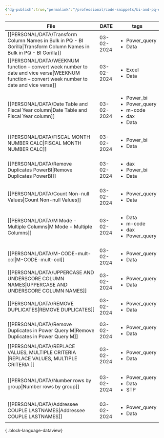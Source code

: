 ```yaml
---
{"dg-publish":true,"permalink":"/professional/code-snippets/bi-and-pq-data-tips-and-tricks/","tags":["inbox","Data"],"noteIcon":""}
---
```


| File                                                                                                                                              | DATE       | tags                                                                                   |
| ------------------------------------------------------------------------------------------------------------------------------------------------- | ---------- | -------------------------------------------------------------------------------------- |
| [[PERSONAL/DATA/Transform Column Names in Bulk in PQ - BI Gorilla\|Transform Column Names in Bulk in PQ - BI Gorilla]]                         | 03-02-2024 | <ul><li>Power_query</li><li>Data</li></ul>                                             |
| [[PERSONAL/DATA/WEEKNUM function – convert week number to date and vice versa\|WEEKNUM function – convert week number to date and vice versa]] | 03-02-2024 | <ul><li>Excel</li><li>Data</li></ul>                                                   |
| [[PERSONAL/DATA/Date Table and Fiscal Year column\|Date Table and Fiscal Year column]]                                                         | 03-02-2024 | <ul><li>Power_bi</li><li>Power_query</li><li>m-code</li><li>dax</li><li>Data</li></ul> |
| [[PERSONAL/DATA/FISCAL MONTH NUMBER CALC\|FISCAL MONTH NUMBER CALC]]                                                                           | 03-02-2024 | <ul><li>Power_bi</li><li>Data</li></ul>                                                |
| [[PERSONAL/DATA/Remove Duplicates PowerBI\|Remove Duplicates PowerBI]]                                                                         | 03-02-2024 | <ul><li>dax</li><li>Power_bi</li><li>Data</li></ul>                                    |
| [[PERSONAL/DATA/Count Non-null Values\|Count Non-null Values]]                                                                                 | 03-02-2024 | <ul><li>Power_query</li><li>Data</li></ul>                                             |
| [[PERSONAL/DATA/M Mode - Multiple Columns\|M Mode - Multiple Columns]]                                                                         | 03-02-2024 | <ul><li>Data</li><li>m-code</li><li>dax</li><li>Power_query</li></ul>                  |
| [[PERSONAL/DATA/M-CODE-mult-col\|M-CODE-mult-col]]                                                                                             | 03-02-2024 | <ul><li>Power_query</li><li>Data</li></ul>                                             |
| [[PERSONAL/DATA/UPPERCASE AND UNDERSCORE COLUMN NAMES\|UPPERCASE AND UNDERSCORE COLUMN NAMES]]                                                 | 03-02-2024 | <ul><li>Power_query</li><li>Data</li></ul>                                             |
| [[PERSONAL/DATA/REMOVE DUPLICATES\|REMOVE DUPLICATES]]                                                                                         | 03-02-2024 | <ul><li>Power_query</li><li>Data</li></ul>                                             |
| [[PERSONAL/DATA/Remove Duplicates in Power Query M\|Remove Duplicates in Power Query M]]                                                       | 03-02-2024 | <ul><li>Power_query</li><li>Data</li></ul>                                             |
| [[PERSONAL/DATA/REPLACE VALUES, MULTIPLE CRITERIA \|REPLACE VALUES, MULTIPLE CRITERIA ]]                                                       | 03-02-2024 | <ul><li>Power_query</li><li>Data</li></ul>                                             |
| [[PERSONAL/DATA/Number rows by group\|Number rows by group]]                                                                                   | 03-02-2024 | <ul><li>Power_query</li><li>Data</li><li>STP</li></ul>                                 |
| [[PERSONAL/DATA/Addressee COUPLE LASTNAMES\|Addressee COUPLE LASTNAMES]]                                                                       | 03-02-2024 | <ul><li>Power_query</li><li>Data</li></ul>                                             |

{ .block-language-dataview}

